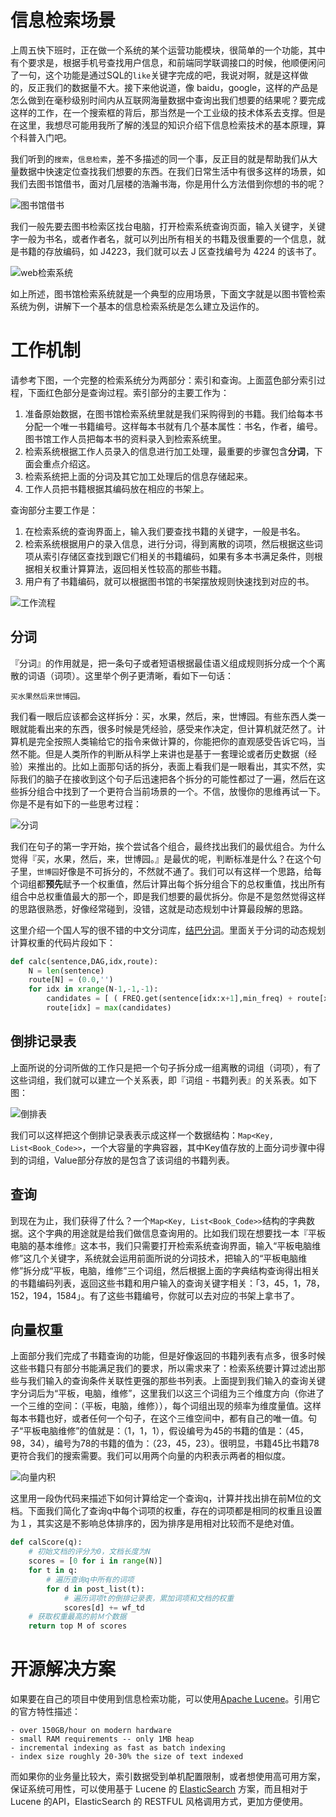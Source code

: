 # 信息检索场景
上周五快下班时，正在做一个系统的某个运营功能模块，很简单的一个功能，其中有个要求是，根据手机号查找用户信息，和前端同学联调接口的时候，他顺便闲问了一句，这个功能是通过SQL的`like`关键字完成的吧，我说对啊，就是这样做的，反正我们的数据量不大。接下来他说道，像 baidu，google，这样的产品是怎么做到在毫秒级别时间内从互联网海量数据中查询出我们想要的结果呢？要完成这样的工作，在一个搜索框的背后，那当然是一个工业级的技术体系去支撑。但是在这里，我想尽可能用我所了解的浅显的知识介绍下信息检索技术的基本原理，算个科普入门吧。

我们听到的`搜索`，`信息检索`，差不多描述的同一个事，反正目的就是帮助我们从大量数据中快速定位查找我们想要的东西。在我们日常生活中有很多这样的场景，如我们去图书馆借书，面对几层楼的浩瀚书海，你是用什么方法借到你想的书的呢？

![图书馆借书](images/blog1_tushuguang.jpg)

我们一般先要去图书检索区找台电脑，打开检索系统查询页面，输入关键字，关键字一般为书名，或者作者名，就可以列出所有相关的书籍及很重要的一个信息，就是书籍的存放编码，如 J4223，我们就可以去 J 区查找编号为 4224 的该书了。

![web检索系统](images/blog1_js_web.png)

如上所述，图书馆检索系统就是一个典型的应用场景，下面文字就是以图书管检索系统为例，讲解下一个基本的信息检索系统是怎么建立及运作的。


# 工作机制
请参考下图，一个完整的检索系统分为两部分：索引和查询。上面蓝色部分索引过程，下面红色部分是查询过程。索引部分的主要工作为：

1. 准备原始数据，在图书馆检索系统里就是我们采购得到的书籍。我们给每本书分配一个唯一书籍编号。这样每本书就有几个基本属性：书名，作者，编号。图书馆工作人员把每本书的资料录入到检索系统里。
1. 检索系统根据工作人员录入的信息进行加工处理，最重要的步骤包含**分词**，下面会重点介绍这。
1. 检索系统把上面的分词及其它加工处理后的信息存储起来。
1. 工作人员把书籍根据其编码放在相应的书架上。

查询部分主要工作是：

1. 在检索系统的查询界面上，输入我们要查找书籍的关键字，一般是书名。
2. 检索系统根据用户的录入信息，进行分词，得到离散的词项，然后根据这些词项从索引存储区查找到跟它们相关的书籍编码，如果有多本书满足条件，则根据相关权重计算算法，返回相关性较高的那些书籍。
3. 用户有了书籍编码，就可以根据图书馆的书架摆放规则快速找到对应的书。

![工作流程](images/blog_1.jpg)

## 分词
『分词』的作用就是，把一条句子或者短语根据最佳语义组成规则拆分成一个个离散的词语（词项）。这里举个例子更清晰，看如下一句话：

    买水果然后来世博园。
    
我们看一眼后应该都会这样拆分：买，水果，然后，来，世博园。有些东西人类一眼就能看出来的东西，很多时候是凭经验，感受来作决定，但计算机就茫然了。计算机是完全按照人类输给它的指令来做计算的，你能把你的直观感受告诉它吗，当然不能。但是人类所作的判断从科学上来讲也是基于一套理论或者历史数据（经验）来推出的。比如上面那句话的拆分，表面上看我们是一眼看出，其实不然，实际我们的脑子在接收到这个句子后迅速把各个拆分的可能性都过了一遍，然后在这些拆分组合中找到了一个更符合当前场景的一个。不信，放慢你的思维再试一下。你是不是有如下的一些思考过程：

![分词](images/blog_2.jpg)

我们在句子的第一字开始，挨个尝试各个组合，最终找出我们的最优组合。为什么觉得『买，水果，然后，来，世博园。』是最优的呢，判断标准是什么？在这个句子里，`世博园`好像是不可拆分的，不然就不通了。我们可以有这样一个思路，给每个词组都**预先**赋予一个权重值，然后计算出每个拆分组合下的总权重值，找出所有组合中总权重值最大的那一个，即是我们想要的最优拆分。你是不是忽然觉得这样的思路很熟悉，好像经常碰到，没错，这就是动态规划中计算最段解的思路。

这里介绍一个国人写的很不错的中文分词库，[结巴分词](https://github.com/fxsjy/jieba)。里面关于分词的动态规划计算权重的代码片段如下：

```python
def calc(sentence,DAG,idx,route):
    N = len(sentence)
    route[N] = (0.0,'')
    for idx in xrange(N-1,-1,-1):
        candidates = [ ( FREQ.get(sentence[idx:x+1],min_freq) + route[x+1][0],x ) for x in DAG[idx] ]
        route[idx] = max(candidates)
```

## 倒排记录表
上面所说的分词所做的工作只是把一个句子拆分成一组离散的词组（词项），有了这些词组，我们就可以建立一个关系表，即『词组 - 书籍列表』的关系表。如下图：

![倒排表](images/blog_3.png)

我们可以这样把这个倒排记录表表示成这样一个数据结构：`Map<Key, List<Book_Code>>`，一个大容量的字典容器，其中Key值存放的上面分词步骤中得到的词组，Value部分存放的是包含了该词组的书籍列表。

## 查询

到现在为止，我们获得了什么？一个`Map<Key, List<Book_Code>>`结构的字典数据。这个字典的用途就是给我们做信息查询用的。比如我们现在想要找一本『平板电脑的基本维修』这本书，我们只需要打开检索系统查询界面，输入“平板电脑维修”这几个关键字，系统就会运用前面所说的分词技术，把输入的“平板电脑维修”拆分成“平板，电脑，维修”三个词组，然后根据上面的字典结构查询得出相关的书籍编码列表，返回这些书籍和用户输入的查询关键字相关：「3，45，1，78，152，194，1584」。有了这些书籍编号，你就可以去对应的书架上拿书了。

## 向量权重
上面部分我们完成了书籍查询的功能，但是好像返回的书籍列表有点多，很多时候这些书籍只有部分书能满足我们的要求，所以需求来了：检索系统要计算过滤出那些与我们输入的查询条件关联性更强的那些书列表。上面提到我们输入的查询关键字分词后为“平板，电脑，维修”，这里我们以这三个词组为三个维度方向（你进了一个三维的空间：（平板，电脑，维修）），每个词组出现的频率为维度量值。这样每本书籍也好，或者任何一个句子，在这个三维空间中，都有自己的唯一值。句子“平板电脑维修”的值就是：（1，1，1），假设编号为45的书籍的值是：（45，98，34），编号为78的书籍的值为：（23，45，23）。很明显，书籍45比书籍78更符合我们的搜索需要。我们可以用两个向量的内积表示两者的相似度。

![向量内积](images/blog_4.jpg)

这里用一段伪代码来描述下如何计算给定一个查询q，计算并找出排在前M位的文档。下面我们简化了查询q中每个词项的权重，存在的词项都是相同的权重且设置为１，其实这是不影响总体排序的，因为排序是用相对比较而不是绝对值。

```python
def calScore(q):
    # 初始文档的评分为0，文档长度为N
    scores = [0 for i in range(N)]
    for t in q:
        # 遍历查询q中所有的词项
        for d in post_list(t):
            # 遍历词项t的倒排记录表，累加词项和文档的权重
            scores[d] += wf_td   
    # 获取权重最高的前Ｍ个数据
    return top M of scores
```

# 开源解决方案
如果要在自己的项目中使用到信息检索功能，可以使用[Apache Lucene](!http://lucene.apache.org)。引用它的官方特性描述：

	- over 150GB/hour on modern hardware
	- small RAM requirements -- only 1MB heap
	- incremental indexing as fast as batch indexing
	- index size roughly 20-30% the size of text indexed
	
而如果你的业务量比较大，索引数据受到单机配置限制，或者想使用高可用方案，保证系统可用性，可以使用基于 Lucene 的 [ElasticSearch](https://www.elastic.co) 方案，而且相对于 Lucene 的API，ElasticSearch 的 RESTFUL 风格调用方式，更加方便使用。

